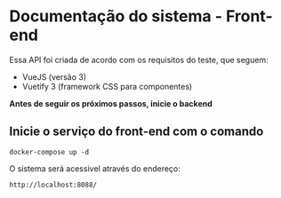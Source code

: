 # Documentação do sistema - Front-end

Essa API foi criada de acordo com os requisitos do teste, que seguem:
- VueJS (versão 3)
- Vuetify 3 (framework CSS para componentes)


**Antes de seguir os próximos passos, inicie o backend**

## Inicie o serviço do front-end com o comando
```
docker-compose up -d
```
O sistema será acessivel através do endereço:
```
http://localhost:8088/
```
